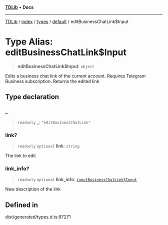 [**TDLib**](../../../../../../README.md) • **Docs**

***

[TDLib](../../../../../../modules.md) / [index](../../../../../README.md) / [types](../../../README.md) / [default](../README.md) / editBusinessChatLink$Input

# Type Alias: editBusinessChatLink$Input

> **editBusinessChatLink$Input**: `object`

Edits a business chat link of the current account. Requires Telegram Business subscription. Returns the edited link

## Type declaration

### \_

> `readonly` **\_**: `"editBusinessChatLink"`

### link?

> `readonly` `optional` **link**: `string`

The link to edit

### link\_info?

> `readonly` `optional` **link\_info**: [`inputBusinessChatLink$Input`](inputBusinessChatLink$Input.md)

New description of the link

## Defined in

dist/generated/types.d.ts:97271
